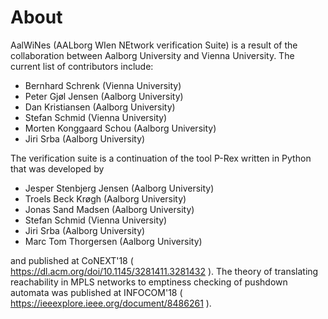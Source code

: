 # About

AalWiNes (AALborg WIen NEtwork verification Suite) is a result of the collaboration between Aalborg University and Vienna University. The current list of contributors include:

* Bernhard Schrenk (Vienna University)
* Peter Gjøl Jensen (Aalborg University)
* Dan Kristiansen (Aalborg University)
* Stefan Schmid (Vienna University)
* Morten Konggaard Schou (Aalborg University)
* Jiri Srba (Aalborg University)

The verification suite is a continuation of the tool P-Rex written in Python that was developed by

* Jesper Stenbjerg Jensen (Aalborg University)
* Troels Beck Krøgh (Aalborg University)
* Jonas Sand Madsen (Aalborg University)
* Stefan Schmid (Vienna University)
* Jiri Srba (Aalborg University)
* Marc Tom Thorgersen (Aalborg University)

and published at CoNEXT'18 ( https://dl.acm.org/doi/10.1145/3281411.3281432 ). 
The theory of translating reachability in MPLS networks to emptiness checking of pushdown automata was published at INFOCOM'18 ( https://ieeexplore.ieee.org/document/8486261 ).
